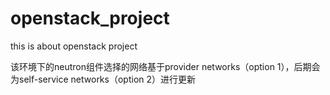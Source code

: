 # openstack_project
this is about openstack project


该环境下的neutron组件选择的网络基于provider networks（option 1），后期会为self-service networks（option 2）进行更新
